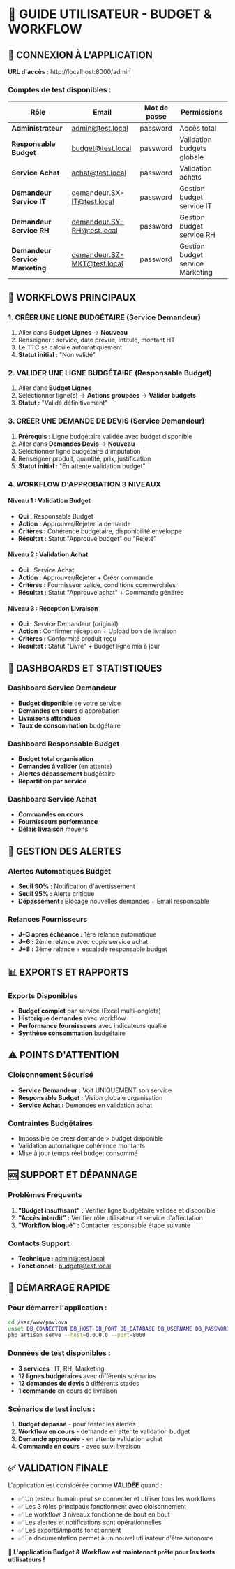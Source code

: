 # 📖 GUIDE UTILISATEUR - BUDGET & WORKFLOW

## 🔐 CONNEXION À L'APPLICATION

**URL d'accès :** http://localhost:8000/admin

### Comptes de test disponibles :

| Rôle | Email | Mot de passe | Permissions |
|------|-------|--------------|-------------|
| **Administrateur** | admin@test.local | password | Accès total |
| **Responsable Budget** | budget@test.local | password | Validation budgets globale |
| **Service Achat** | achat@test.local | password | Validation achats |
| **Demandeur Service IT** | demandeur.SX-IT@test.local | password | Gestion budget service IT |
| **Demandeur Service RH** | demandeur.SY-RH@test.local | password | Gestion budget service RH |
| **Demandeur Service Marketing** | demandeur.SZ-MKT@test.local | password | Gestion budget service Marketing |

## 🎯 WORKFLOWS PRINCIPAUX

### 1. CRÉER UNE LIGNE BUDGÉTAIRE (Service Demandeur)
1. Aller dans **Budget Lignes** → **Nouveau**
2. Renseigner : service, date prévue, intitulé, montant HT
3. Le TTC se calcule automatiquement
4. **Statut initial :** "Non validé"

### 2. VALIDER UNE LIGNE BUDGÉTAIRE (Responsable Budget)  
1. Aller dans **Budget Lignes**
2. Sélectionner ligne(s) → **Actions groupées** → **Valider budgets**
3. **Statut :** "Validé définitivement"

### 3. CRÉER UNE DEMANDE DE DEVIS (Service Demandeur)
1. **Prérequis :** Ligne budgétaire validée avec budget disponible
2. Aller dans **Demandes Devis** → **Nouveau**
3. Sélectionner ligne budgétaire d'imputation
4. Renseigner produit, quantité, prix, justification
5. **Statut initial :** "En attente validation budget"

### 4. WORKFLOW D'APPROBATION 3 NIVEAUX

#### Niveau 1 : Validation Budget
- **Qui :** Responsable Budget
- **Action :** Approuver/Rejeter la demande  
- **Critères :** Cohérence budgétaire, disponibilité enveloppe
- **Résultat :** Statut "Approuvé budget" ou "Rejeté"

#### Niveau 2 : Validation Achat
- **Qui :** Service Achat
- **Action :** Approuver/Rejeter + Créer commande
- **Critères :** Fournisseur valide, conditions commerciales
- **Résultat :** Statut "Approuvé achat" + Commande générée

#### Niveau 3 : Réception Livraison  
- **Qui :** Service Demandeur (original)
- **Action :** Confirmer réception + Upload bon de livraison
- **Critères :** Conformité produit reçu
- **Résultat :** Statut "Livré" + Budget ligne mis à jour

## 🎨 DASHBOARDS ET STATISTIQUES

### Dashboard Service Demandeur
- **Budget disponible** de votre service
- **Demandes en cours** d'approbation  
- **Livraisons attendues**
- **Taux de consommation** budgétaire

### Dashboard Responsable Budget
- **Budget total organisation**
- **Demandes à valider** (en attente)
- **Alertes dépassement** budgétaire
- **Répartition par service**

### Dashboard Service Achat
- **Commandes en cours**
- **Fournisseurs performance**
- **Délais livraison** moyens

## 🚨 GESTION DES ALERTES

### Alertes Automatiques Budget
- **Seuil 90% :** Notification d'avertissement
- **Seuil 95% :** Alerte critique
- **Dépassement :** Blocage nouvelles demandes + Email responsable

### Relances Fournisseurs
- **J+3 après échéance :** 1ère relance automatique
- **J+6 :** 2ème relance avec copie service achat  
- **J+8 :** 3ème relance + escalade responsable budget

## 📊 EXPORTS ET RAPPORTS

### Exports Disponibles
- **Budget complet** par service (Excel multi-onglets)
- **Historique demandes** avec workflow
- **Performance fournisseurs** avec indicateurs qualité
- **Synthèse consommation** budgétaire

## ⚠️ POINTS D'ATTENTION

### Cloisonnement Sécurisé
- **Service Demandeur :** Voit UNIQUEMENT son service
- **Responsable Budget :** Vision globale organisation
- **Service Achat :** Demandes en validation achat

### Contraintes Budgétaires
- Impossible de créer demande > budget disponible
- Validation automatique cohérence montants
- Mise à jour temps réel budget consommé

## 🆘 SUPPORT ET DÉPANNAGE

### Problèmes Fréquents
1. **"Budget insuffisant" :** Vérifier ligne budgétaire validée et disponible
2. **"Accès interdit" :** Vérifier rôle utilisateur et service d'affectation  
3. **"Workflow bloqué" :** Contacter responsable étape suivante

### Contacts Support
- **Technique :** admin@test.local
- **Fonctionnel :** budget@test.local

## 🚀 DÉMARRAGE RAPIDE

### Pour démarrer l'application :
```bash
cd /var/www/pavlova
unset DB_CONNECTION DB_HOST DB_PORT DB_DATABASE DB_USERNAME DB_PASSWORD
php artisan serve --host=0.0.0.0 --port=8000
```

### Données de test disponibles :
- **3 services** : IT, RH, Marketing
- **12 lignes budgétaires** avec différents scénarios
- **12 demandes de devis** à différents stades
- **1 commande** en cours de livraison

### Scénarios de test inclus :
1. **Budget dépassé** - pour tester les alertes
2. **Workflow en cours** - demande en attente validation budget
3. **Demande approuvée** - en attente validation achat
4. **Commande en cours** - avec suivi livraison

## ✅ VALIDATION FINALE

L'application est considérée comme **VALIDÉE** quand :
- ✅ Un testeur humain peut se connecter et utiliser tous les workflows
- ✅ Les 3 rôles principaux fonctionnent avec cloisonnement
- ✅ Le workflow 3 niveaux fonctionne de bout en bout  
- ✅ Les alertes et notifications sont opérationnelles
- ✅ Les exports/imports fonctionnent
- ✅ La documentation permet à un nouvel utilisateur d'être autonome

**🎉 L'application Budget & Workflow est maintenant prête pour les tests utilisateurs !**